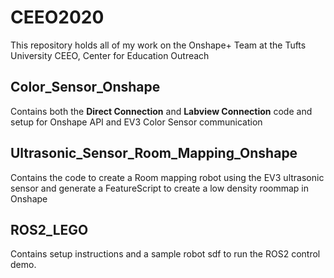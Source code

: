 # CEEO2020
This repository holds all of my work on the Onshape+ Team at the Tufts University CEEO, Center for Education Outreach

## Color_Sensor_Onshape
Contains both the **Direct Connection** and **Labview Connection** code and setup for Onshape API and EV3 Color Sensor communication

## Ultrasonic_Sensor_Room_Mapping_Onshape
Contains the code to create a Room mapping robot using the EV3 ultrasonic sensor and generate a FeatureScript to create a low density roommap in Onshape



## ROS2_LEGO
Contains setup instructions and a sample robot sdf to run the ROS2 control demo. 


